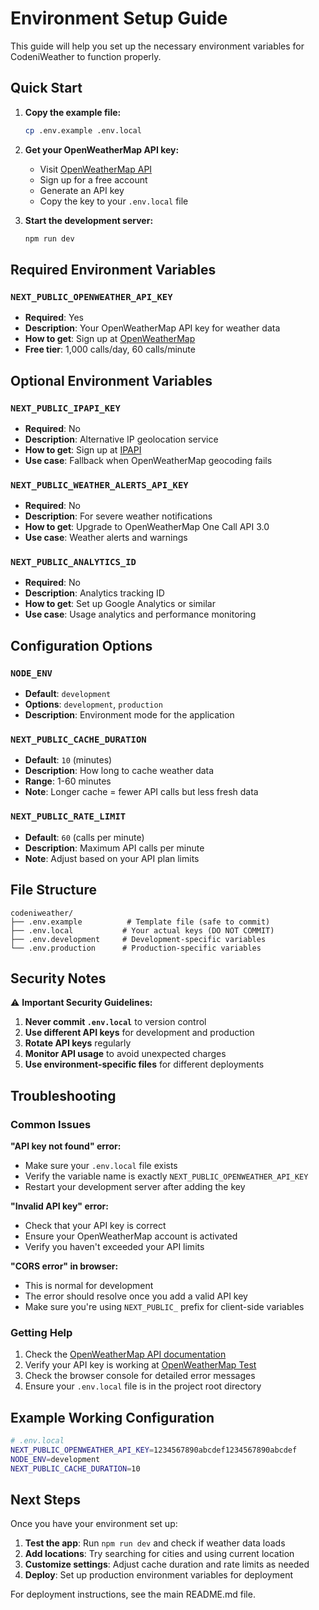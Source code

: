 # Environment Setup Guide

This guide will help you set up the necessary environment variables for CodeniWeather to function properly.

## Quick Start

1. **Copy the example file:**

   ```bash
   cp .env.example .env.local
   ```

2. **Get your OpenWeatherMap API key:**

   - Visit [OpenWeatherMap API](https://openweathermap.org/api)
   - Sign up for a free account
   - Generate an API key
   - Copy the key to your `.env.local` file

3. **Start the development server:**
   ```bash
   npm run dev
   ```

## Required Environment Variables

### `NEXT_PUBLIC_OPENWEATHER_API_KEY`

- **Required**: Yes
- **Description**: Your OpenWeatherMap API key for weather data
- **How to get**: Sign up at [OpenWeatherMap](https://openweathermap.org/api)
- **Free tier**: 1,000 calls/day, 60 calls/minute

## Optional Environment Variables

### `NEXT_PUBLIC_IPAPI_KEY`

- **Required**: No
- **Description**: Alternative IP geolocation service
- **How to get**: Sign up at [IPAPI](https://ipapi.co/api/)
- **Use case**: Fallback when OpenWeatherMap geocoding fails

### `NEXT_PUBLIC_WEATHER_ALERTS_API_KEY`

- **Required**: No
- **Description**: For severe weather notifications
- **How to get**: Upgrade to OpenWeatherMap One Call API 3.0
- **Use case**: Weather alerts and warnings

### `NEXT_PUBLIC_ANALYTICS_ID`

- **Required**: No
- **Description**: Analytics tracking ID
- **How to get**: Set up Google Analytics or similar
- **Use case**: Usage analytics and performance monitoring

## Configuration Options

### `NODE_ENV`

- **Default**: `development`
- **Options**: `development`, `production`
- **Description**: Environment mode for the application

### `NEXT_PUBLIC_CACHE_DURATION`

- **Default**: `10` (minutes)
- **Description**: How long to cache weather data
- **Range**: 1-60 minutes
- **Note**: Longer cache = fewer API calls but less fresh data

### `NEXT_PUBLIC_RATE_LIMIT`

- **Default**: `60` (calls per minute)
- **Description**: Maximum API calls per minute
- **Note**: Adjust based on your API plan limits

## File Structure

```
codeniweather/
├── .env.example          # Template file (safe to commit)
├── .env.local           # Your actual keys (DO NOT COMMIT)
├── .env.development     # Development-specific variables
└── .env.production      # Production-specific variables
```

## Security Notes

⚠️ **Important Security Guidelines:**

1. **Never commit `.env.local`** to version control
2. **Use different API keys** for development and production
3. **Rotate API keys** regularly
4. **Monitor API usage** to avoid unexpected charges
5. **Use environment-specific files** for different deployments

## Troubleshooting

### Common Issues

**"API key not found" error:**

- Make sure your `.env.local` file exists
- Verify the variable name is exactly `NEXT_PUBLIC_OPENWEATHER_API_KEY`
- Restart your development server after adding the key

**"Invalid API key" error:**

- Check that your API key is correct
- Ensure your OpenWeatherMap account is activated
- Verify you haven't exceeded your API limits

**"CORS error" in browser:**

- This is normal for development
- The error should resolve once you add a valid API key
- Make sure you're using `NEXT_PUBLIC_` prefix for client-side variables

### Getting Help

1. Check the [OpenWeatherMap API documentation](https://openweathermap.org/api)
2. Verify your API key is working at [OpenWeatherMap Test](https://openweathermap.org/current)
3. Check the browser console for detailed error messages
4. Ensure your `.env.local` file is in the project root directory

## Example Working Configuration

```bash
# .env.local
NEXT_PUBLIC_OPENWEATHER_API_KEY=1234567890abcdef1234567890abcdef
NODE_ENV=development
NEXT_PUBLIC_CACHE_DURATION=10
```

## Next Steps

Once you have your environment set up:

1. **Test the app**: Run `npm run dev` and check if weather data loads
2. **Add locations**: Try searching for cities and using current location
3. **Customize settings**: Adjust cache duration and rate limits as needed
4. **Deploy**: Set up production environment variables for deployment

For deployment instructions, see the main README.md file.
